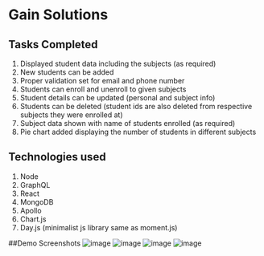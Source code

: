 # Gain Solutions

## Tasks Completed

1. Displayed student data including the subjects (as required)
2. New students can be added
3. Proper validation set for email and phone number
4. Students can enroll and unenroll to given subjects
5. Student details can be updated (personal and subject info)
6. Students can be deleted (student ids are also deleted from respective subjects they were enrolled at)
7. Subject data shown with name of students enrolled (as required)
8. Pie chart added displaying the number of students in different subjects

## Technologies used

1. Node
2. GraphQL
3. React
4. MongoDB
5. Apollo
6. Chart.js
7. Day.js (minimalist js library same as moment.js)

##Demo Screenshots
![image](https://user-images.githubusercontent.com/56602986/131631518-db988511-abb7-4156-9f29-5a4db3d2e415.png)
![image](https://user-images.githubusercontent.com/56602986/131631771-ce48d547-974e-43ca-aa97-2a7fae26122d.png)
![image](https://user-images.githubusercontent.com/56602986/131631936-a6547e05-a6ab-458f-bd22-204f1ae5378f.png)
![image](https://user-images.githubusercontent.com/56602986/131632711-589660a8-79a3-497e-8669-3ddf1e1a52ea.png)

